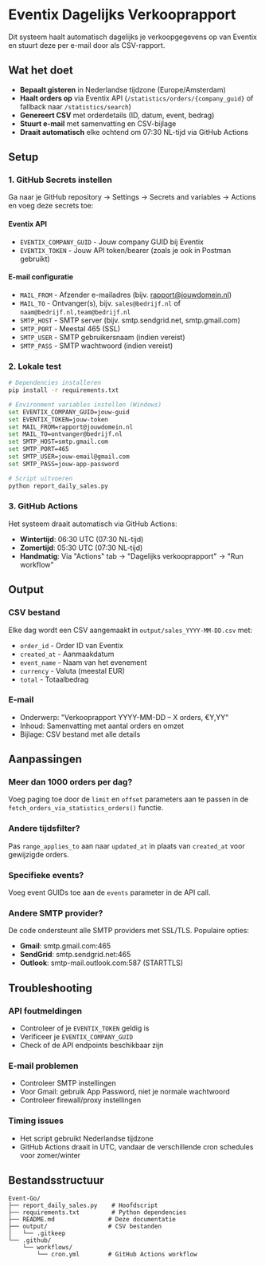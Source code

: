 # Eventix Dagelijks Verkooprapport

Dit systeem haalt automatisch dagelijks je verkoopgegevens op van Eventix en stuurt deze per e-mail door als CSV-rapport.

## Wat het doet

- **Bepaalt gisteren** in Nederlandse tijdzone (Europe/Amsterdam)
- **Haalt orders op** via Eventix API (`/statistics/orders/{company_guid}` of fallback naar `/statistics/search`)
- **Genereert CSV** met orderdetails (ID, datum, event, bedrag)
- **Stuurt e-mail** met samenvatting en CSV-bijlage
- **Draait automatisch** elke ochtend om 07:30 NL-tijd via GitHub Actions

## Setup

### 1. GitHub Secrets instellen

Ga naar je GitHub repository → Settings → Secrets and variables → Actions en voeg deze secrets toe:

#### Eventix API
- `EVENTIX_COMPANY_GUID` - Jouw company GUID bij Eventix
- `EVENTIX_TOKEN` - Jouw API token/bearer (zoals je ook in Postman gebruikt)

#### E-mail configuratie
- `MAIL_FROM` - Afzender e-mailadres (bijv. rapport@jouwdomein.nl)
- `MAIL_TO` - Ontvanger(s), bijv. `sales@bedrijf.nl` of `naam@bedrijf.nl,team@bedrijf.nl`
- `SMTP_HOST` - SMTP server (bijv. smtp.sendgrid.net, smtp.gmail.com)
- `SMTP_PORT` - Meestal 465 (SSL)
- `SMTP_USER` - SMTP gebruikersnaam (indien vereist)
- `SMTP_PASS` - SMTP wachtwoord (indien vereist)

### 2. Lokale test

```bash
# Dependencies installeren
pip install -r requirements.txt

# Environment variables instellen (Windows)
set EVENTIX_COMPANY_GUID=jouw-guid
set EVENTIX_TOKEN=jouw-token
set MAIL_FROM=rapport@jouwdomein.nl
set MAIL_TO=ontvanger@bedrijf.nl
set SMTP_HOST=smtp.gmail.com
set SMTP_PORT=465
set SMTP_USER=jouw-email@gmail.com
set SMTP_PASS=jouw-app-password

# Script uitvoeren
python report_daily_sales.py
```

### 3. GitHub Actions

Het systeem draait automatisch via GitHub Actions:
- **Wintertijd**: 06:30 UTC (07:30 NL-tijd)
- **Zomertijd**: 05:30 UTC (07:30 NL-tijd)
- **Handmatig**: Via "Actions" tab → "Dagelijks verkooprapport" → "Run workflow"

## Output

### CSV bestand
Elke dag wordt een CSV aangemaakt in `output/sales_YYYY-MM-DD.csv` met:
- `order_id` - Order ID van Eventix
- `created_at` - Aanmaakdatum
- `event_name` - Naam van het evenement
- `currency` - Valuta (meestal EUR)
- `total` - Totaalbedrag

### E-mail
- Onderwerp: "Verkooprapport YYYY-MM-DD – X orders, €Y,YY"
- Inhoud: Samenvatting met aantal orders en omzet
- Bijlage: CSV bestand met alle details

## Aanpassingen

### Meer dan 1000 orders per dag?
Voeg paging toe door de `limit` en `offset` parameters aan te passen in de `fetch_orders_via_statistics_orders()` functie.

### Andere tijdsfilter?
Pas `range_applies_to` aan naar `updated_at` in plaats van `created_at` voor gewijzigde orders.

### Specifieke events?
Voeg event GUIDs toe aan de `events` parameter in de API call.

### Andere SMTP provider?
De code ondersteunt alle SMTP providers met SSL/TLS. Populaire opties:
- **Gmail**: smtp.gmail.com:465
- **SendGrid**: smtp.sendgrid.net:465
- **Outlook**: smtp-mail.outlook.com:587 (STARTTLS)

## Troubleshooting

### API foutmeldingen
- Controleer of je `EVENTIX_TOKEN` geldig is
- Verificeer je `EVENTIX_COMPANY_GUID`
- Check of de API endpoints beschikbaar zijn

### E-mail problemen
- Controleer SMTP instellingen
- Voor Gmail: gebruik App Password, niet je normale wachtwoord
- Controleer firewall/proxy instellingen

### Timing issues
- Het script gebruikt Nederlandse tijdzone
- GitHub Actions draait in UTC, vandaar de verschillende cron schedules voor zomer/winter

## Bestandsstructuur

```
Event-Go/
├── report_daily_sales.py    # Hoofdscript
├── requirements.txt         # Python dependencies
├── README.md               # Deze documentatie
├── output/                 # CSV bestanden
│   └── .gitkeep
└── .github/
    └── workflows/
        └── cron.yml        # GitHub Actions workflow
```
